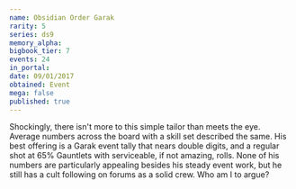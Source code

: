 ```yaml
---
name: Obsidian Order Garak
rarity: 5
series: ds9
memory_alpha:
bigbook_tier: 7
events: 24
in_portal:
date: 09/01/2017
obtained: Event
mega: false
published: true
---
```


Shockingly, there isn't more to this simple tailor than meets the eye. Average numbers across the board with a skill set described the same. His best offering is a Garak event tally that nears double digits, and a regular shot at 65% Gauntlets with serviceable, if not amazing, rolls. None of his numbers are particularly appealing besides his steady event work, but he still has a cult following on forums as a solid crew. Who am I to argue?

